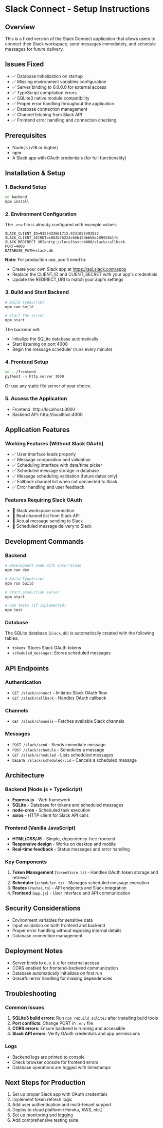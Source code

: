 # Slack Connect - Setup Instructions

## Overview
This is a fixed version of the Slack Connect application that allows users to connect their Slack workspace, send messages immediately, and schedule messages for future delivery.

## Issues Fixed
- ✅ Database initialization on startup
- ✅ Missing environment variables configuration
- ✅ Server binding to 0.0.0.0 for external access
- ✅ TypeScript compilation errors
- ✅ SQLite3 native module compatibility
- ✅ Proper error handling throughout the application
- ✅ Database connection management
- ✅ Channel fetching from Slack API
- ✅ Frontend error handling and connection checking

## Prerequisites
- Node.js (v18 or higher)
- npm
- A Slack app with OAuth credentials (for full functionality)

## Installation & Setup

### 1. Backend Setup
```bash
cd backend
npm install
```

### 2. Environment Configuration
The `.env` file is already configured with example values:
```
SLACK_CLIENT_ID=9355432661712.9331055493522
SLACK_CLIENT_SECRET=c082b76224c08b12dbbb5e289950b1fc
SLACK_REDIRECT_URI=http://localhost:4000/slack/callback
PORT=4000
DATABASE_PATH=slack.db
```

**Note:** For production use, you'll need to:
- Create your own Slack app at https://api.slack.com/apps
- Replace the CLIENT_ID and CLIENT_SECRET with your app's credentials
- Update the REDIRECT_URI to match your app's settings

### 3. Build and Start Backend
```bash
# Build TypeScript
npm run build

# Start the server
npm start
```

The backend will:
- Initialize the SQLite database automatically
- Start listening on port 4000
- Begin the message scheduler (runs every minute)

### 4. Frontend Setup
```bash
cd ../frontend
python3 -m http.server 3000
```

Or use any static file server of your choice.

### 5. Access the Application
- Frontend: http://localhost:3000
- Backend API: http://localhost:4000

## Application Features

### Working Features (Without Slack OAuth)
- ✅ User interface loads properly
- ✅ Message composition and validation
- ✅ Scheduling interface with date/time picker
- ✅ Scheduled message storage in database
- ✅ Message scheduling validation (future dates only)
- ✅ Fallback channel list when not connected to Slack
- ✅ Error handling and user feedback

### Features Requiring Slack OAuth
- 🔐 Slack workspace connection
- 🔐 Real channel list from Slack API
- 🔐 Actual message sending to Slack
- 🔐 Scheduled message delivery to Slack

## Development Commands

### Backend
```bash
# Development mode with auto-reload
npm run dev

# Build TypeScript
npm run build

# Start production server
npm start

# Run tests (if implemented)
npm test
```

### Database
The SQLite database (`slack.db`) is automatically created with the following tables:
- `tokens`: Stores Slack OAuth tokens
- `scheduled_messages`: Stores scheduled messages

## API Endpoints

### Authentication
- `GET /slack/connect` - Initiates Slack OAuth flow
- `GET /slack/callback` - Handles OAuth callback

### Channels
- `GET /slack/channels` - Fetches available Slack channels

### Messages
- `POST /slack/send` - Sends immediate message
- `POST /slack/schedule` - Schedules a message
- `GET /slack/scheduled` - Lists scheduled messages
- `DELETE /slack/scheduled/:id` - Cancels a scheduled message

## Architecture

### Backend (Node.js + TypeScript)
- **Express.js** - Web framework
- **SQLite** - Database for tokens and scheduled messages
- **node-cron** - Scheduled task execution
- **axios** - HTTP client for Slack API calls

### Frontend (Vanilla JavaScript)
- **HTML/CSS/JS** - Simple, dependency-free frontend
- **Responsive design** - Works on desktop and mobile
- **Real-time feedback** - Status messages and error handling

### Key Components
1. **Token Management** (`tokenStore.ts`) - Handles OAuth token storage and retrieval
2. **Scheduler** (`scheduler.ts`) - Manages scheduled message execution
3. **Routes** (`routes.ts`) - API endpoints and Slack integration
4. **Frontend** (`app.js`) - User interface and API communication

## Security Considerations
- Environment variables for sensitive data
- Input validation on both frontend and backend
- Proper error handling without exposing internal details
- Database connection management

## Deployment Notes
- Server binds to `0.0.0.0` for external access
- CORS enabled for frontend-backend communication
- Database automatically initializes on first run
- Graceful error handling for missing dependencies

## Troubleshooting

### Common Issues
1. **SQLite3 build errors**: Run `npm rebuild sqlite3` after installing build tools
2. **Port conflicts**: Change PORT in `.env` file
3. **CORS errors**: Ensure backend is running and accessible
4. **Slack API errors**: Verify OAuth credentials and app permissions

### Logs
- Backend logs are printed to console
- Check browser console for frontend errors
- Database operations are logged with timestamps

## Next Steps for Production
1. Set up proper Slack app with OAuth credentials
2. Implement token refresh logic
3. Add user authentication and multi-tenant support
4. Deploy to cloud platform (Heroku, AWS, etc.)
5. Set up monitoring and logging
6. Add comprehensive testing suite

